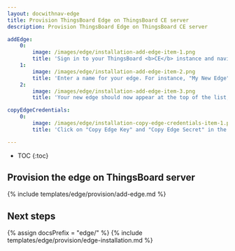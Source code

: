```yaml
---
layout: docwithnav-edge
title: Provision ThingsBoard Edge on ThingsBoard CE server
description: Provision ThingsBoard Edge on ThingsBoard CE server

addEdge:
    0:
        image: /images/edge/installation-add-edge-item-1.png
        title: 'Sign in to your ThingsBoard <b>CE</b> instance and navigate to the "Edge Management" -> "Instances" page. Click the "+" icon in the top right corner and select "Add Edge".'
    1:
        image: /images/edge/installation-add-edge-item-2.png
        title: 'Enter a name for your edge. For instance, "My New Edge". Click "Add" to confirm the creation of your new edge.'
    2:
        image: /images/edge/installation-add-edge-item-3.png
        title: 'Your new edge should now appear at the top of the list, as entries are sorted by creation time by default.'

copyEdgeCredentials:
    0:
        image: /images/edge/installation-copy-edge-credentials-item-1.png
        title: 'Click on "Copy Edge Key" and "Copy Edge Secret" in the edge details section. This will copy your edge credentials to your clipboard. Be sure to store them in a secure location, as these values will be needed in the following steps.'

---
```


* TOC
{:toc}

## Provision the edge on ThingsBoard server

{% include templates/edge/provision/add-edge.md %}

## Next steps

{% assign docsPrefix = "edge/" %}
{% include templates/edge/provision/edge-installation.md %}
